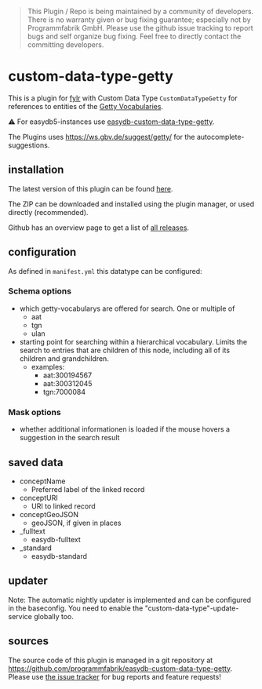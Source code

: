 > This Plugin / Repo is being maintained by a community of developers.
There is no warranty given or bug fixing guarantee; especially not by
Programmfabrik GmbH. Please use the github issue tracking to report bugs
and self organize bug fixing. Feel free to directly contact the committing
developers.

# custom-data-type-getty

This is a plugin for [fylr](https://docs.fylr.io/) with Custom Data Type `CustomDataTypeGetty` for references to entities of the [Getty Vocabularies](https://www.getty.edu/research/tools/vocabularies/).

⚠️ For easydb5-instances use [easydb-custom-data-type-getty](https://github.com/programmfabrik/easydb-custom-data-type-getty).

The Plugins uses <https://ws.gbv.de/suggest/getty/> for the autocomplete-suggestions.

## installation

The latest version of this plugin can be found [here](https://github.com/programmfabrik/fylr-plugin-custom-data-type-getty/releases/latest/download/customDataTypeGetty.zip).

The ZIP can be downloaded and installed using the plugin manager, or used directly (recommended).

Github has an overview page to get a list of [all releases](https://github.com/programmfabrik/fylr-plugin-custom-data-type-getty/releases/).

## configuration

As defined in `manifest.yml` this datatype can be configured:

### Schema options

* which getty-vocabularys are offered for search. One or multiple of
    * aat
    * tgn
    * ulan
* starting point for searching within a hierarchical vocabulary. Limits the search to entries that are children of this node, including all of its children and grandchildren.
     * examples:
        * aat:300194567
        * aat:300312045
        * tgn:7000084

### Mask options

* whether additional informationen is loaded if the mouse hovers a suggestion in the search result

## saved data
* conceptName
    * Preferred label of the linked record
* conceptURI
    * URI to linked record
* conceptGeoJSON
    * geoJSON, if given in places 
* _fulltext
    * easydb-fulltext
* _standard
    * easydb-standard

## updater
Note: The automatic nightly updater is implemented and can be configured in the baseconfig. You need to enable the "custom-data-type"-update-service globally too.



## sources

The source code of this plugin is managed in a git repository at <https://github.com/programmfabrik/easydb-custom-data-type-getty>. Please use [the issue tracker](https://github.com/programmfabrik/easydb-custom-data-type-getty/issues) for bug reports and feature requests!
